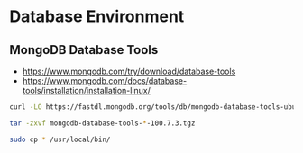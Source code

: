 # Database Environment

## MongoDB Database Tools

- https://www.mongodb.com/try/download/database-tools
- https://www.mongodb.com/docs/database-tools/installation/installation-linux/

```bash
curl -LO https://fastdl.mongodb.org/tools/db/mongodb-database-tools-ubuntu2204-x86_64-100.7.5.tgz

tar -zxvf mongodb-database-tools-*-100.7.3.tgz

sudo cp * /usr/local/bin/
```
